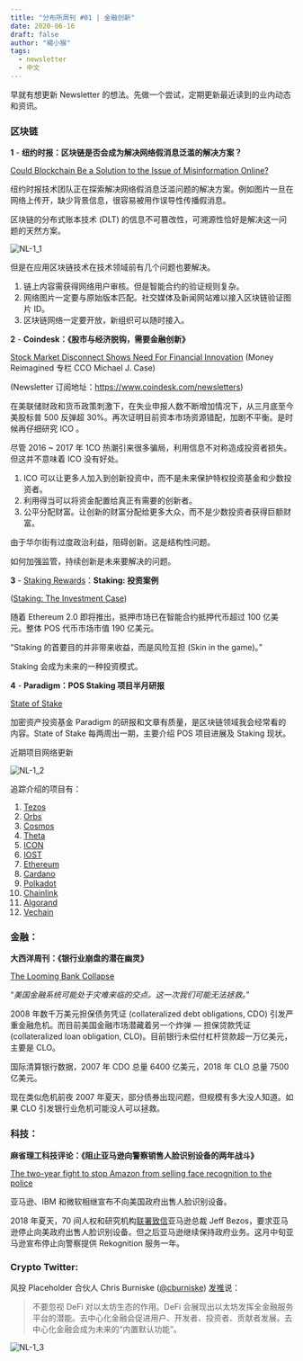 ```yaml
---
title: "分布所周刊 #01 | 金融创新"
date: 2020-06-16
draft: false
author: "楊小猴"
tags:
  - newsletter
  - 中文
---
```


早就有想更新 Newsletter 的想法。先做一个尝试，定期更新最近读到的业内动态和资讯。

### 区块链

**1** - **纽约时报：区块链是否会成为解决网络假消息泛滥的解决方案？**

[Could Blockchain Be a Solution to the Issue of Misinformation Online?](https://open.nytimes.com/could-blockchain-be-a-solution-to-the-issue-of-misinformation-online-492ca63ae42)

纽约时报技术团队正在探索解决网络假消息泛滥问题的解决方案。例如图片一旦在网络上传开，缺少背景信息，很容易被用作误导性传播假消息。

区块链的分布式账本技术 (DLT) 的信息不可篡改性，可溯源性恰好是解决这一问题的天然方案。

![NL-1_1](/inserted-images/NL-1_1.jpg)

但是在应用区块链技术在技术领域前有几个问题也要解决。

1. 链上内容需获得网络用户审核。但是智能合约的验证规则复杂。
2. 网络图片一定要与原始版本匹配。社交媒体及新闻网站难以接入区块链验证图片 ID。
3. 区块链网络一定要开放，新组织可以随时接入。



**2** - **Coindesk：《股市与经济脱钩，需要金融创新》**

[Stock Market Disconnect Shows Need For Financial Innovation](https://view.coindesk-email.com/?qs=5584d0db0dc3828f64b2a711327ff3db0604b3bd3cd9ec8374b4d0ae6648549fe268e0177d9aac58156836385a0821f35187a497a6ee5b7f7784aca22d4fd4e3bce14b8f1ab881765f495ae8112cb058) (Money Reimagined 专栏 CCO Michael J. Case)

(Newsletter 订阅地址：https://www.coindesk.com/newsletters)

在美联储财政和货币政策刺激下，在失业申报人数不断增加情况下，从三月底至今美股标普 500 反弹超 30%。再次证明目前资本市场资源错配，加剧不平衡。是时候再仔细研究 ICO 。

尽管 2016 ~ 2017 年 1CO 热潮引来很多骗局，利用信息不对称造成投资者损失。但这并不意味着 ICO 没有好处。

1. ICO 可以让更多人加入到创新投资中，而不是未来保护特权投资基金和少数投资者。
2. 利用得当可以将资金配置给真正有需要的创新者。
3. 公平分配财富。让创新的财富分配给更多大众，而不是少数投资者获得巨额财富。

由于华尔街有过度政治利益，阻碍创新。这是结构性问题。

如何加强监管，持续创新是未来要解决的问题。



**3** - [Staking Rewards](https://www.stakingrewards.com/)：**Staking: 投资案例**

([Staking: The Investment Case](https://www.stakingrewards.com/journal/research/staking-investment-case))

随着 Ethereum 2.0 即将推出，抵押市场已在智能合约抵押代币超过 100 亿美元。整体 POS 代币市场市值 190 亿美元。

“Staking 的首要目的并非带来收益，而是风险互担 (Skin in the game)。”

Staking 会成为未来的一种投资模式。



**4** - **Paradigm：POS Staking 项目半月研报** 

[State of Stake](https://medium.com/paradigm-fund/state-of-stake-22-62de37752834)

加密资产投资基金 Paradigm 的研报和文章有质量，是区块链领域我会经常看的内容。State of Stake 每两周出一期，主要介绍 POS 项目进展及 Staking 现状。

近期项目网络更新

![NL-1_2](/inserted-images/NL-1_2.jpg)

追踪介绍的项目有：

1. [Tezos](https://medium.com/paradigm-fund/tezos-magic-sdk-and-seamless-passwordless-authentication-now-on-tezos-tezos-community-update-1a38bb1f7d79?source=collection_home---4------7-----------------------)
2. [Orbs](https://medium.com/paradigm-fund/orbs-participating-in-the-virtual-vision-finance-conference-return-to-the-office-5def9d2e10d2?source=collection_home---4------5-----------------------)
3. [Cosmos](https://medium.com/paradigm-fund/cøsmos-network-engineering-updates-prop25-passed-the-cross-chain-hackathon-winners-announced-a19cef0f17f5?source=collection_home---4------17-----------------------)
4. [Theta](https://medium.com/paradigm-fund/theta-network-mainnet-2-0-google-signs-on-as-enterprise-validator-guardian-node-staking-will-go-12e95da60bc0?source=collection_home---4------15-----------------------)
5. [ICON](https://medium.com/paradigm-fund/icon-btp-1-0-9f7ac887ab6?source=collection_home---4------9-----------------------)
6. [IOST](https://medium.com/paradigm-fund/iost-new-iost-node-contribution-reward-system-iost-dapp-writing-contest-partnership-with-ankr-1bedb3a8c1e4?source=collection_home---4------14-----------------------)
7. [Ethereum](https://medium.com/paradigm-fund/ethereum-biweekly-vol-45-ecosystem-and-projects-updates-development-tools-and-research-articles-cfb1c19f262c?source=collection_home---4------6-----------------------)
8. [Cardano](https://medium.com/paradigm-fund/cardano-shelley-public-testnet-opened-on-june-9-the-team-entered-a-new-phase-of-cardano-ama-e8881e8a594d?source=collection_home---4------0-----------------------)
9. [Polkadot](https://medium.com/paradigm-fund/polkadot-updated-overview-governance-tech-and-research-update-polkadot-defi-day-kusama-and-75d1d603a742)
10. [Chainlink](https://medium.com/paradigm-fund/chainlink-one-year-mainnet-anniversary-integrations-with-dipole-arpa-the-graph-tornado-cash-b01240d179ff?source=collection_home---4------2-----------------------)
11. [Algorand](https://medium.com/paradigm-fund/algorand-layer-1-smart-contracts-layer-2-off-chain-contracts-algorand-standard-assets-wallet-74cc2bc50c18?source=collection_home---4------12-----------------------)
12. [Vechain](https://medium.com/paradigm-fund/vechain-partnerships-with-producers-market-andwalmart-china-csecure-vechain-toolchain-powered-5c3da88505d3?source=collection_home---4------11-----------------------)



### 金融：

**大西洋周刊：《银行业崩盘的潜在幽灵》**

[The Looming Bank Collapse](https://medium.com/the-atlantic/the-looming-bank-collapse-bb89cd78b95b)

“*美国金融系统可能处于灾难来临的交点。这一次我们可能无法拯救。*”

2008 年数千万美元担保债务凭证 (collateralized debt obligations, CDO) 引发严重金融危机。而目前美国金融市场潜藏着另一个炸弹 — 担保贷款凭证 (collateralized loan obligation, CLO)。目前银行未偿付杠杆贷款超一万亿美元，主要是 CLO。

国际清算银行数据，2007 年 CDO 总量 6400 亿美元，2018 年 CLO 总量 7500 亿美元。

现在类似危机前夜 2007 年夏天，部分债券出现问题，但规模有多大没人知道。如果 CLO 引发银行业危机可能没人可以拯救。



### 科技：

**麻省理工科技评论：《阻止亚马逊向警察销售人脸识别设备的两年战斗》**

[The two-year fight to stop Amazon from selling face recognition to the police](https://www.technologyreview.com/2020/06/12/1003482/amazon-stopped-selling-police-face-recognition-fight/amp/?__twitter_impression=true)

亚马逊、IBM 和微软相继宣布不向美国政府出售人脸识别设备。

2018 年夏天，70 间人权和研究机构[联署致信](https://www.aclu.org/letter-nationwide-coalition-amazon-ceo-jeff-bezos-regarding-rekognition)亚马逊总裁 Jeff Bezos，要求亚马逊停止向美政府出售人脸识别设备。但之后亚马逊继续保持政府业务。这月中旬亚马逊宣布停止向警察提供 Rekognition 服务一年。



### Crypto Twitter:

风投 Placeholder 合伙人 Chris Burniske ([@cburniske](https://twitter.com/cburniske?s=20)) [发推](https://twitter.com/cburniske/status/1272532591674089472?s=20)说：

> 不要忽视 DeFi 对以太坊生态的作用。DeFi 会展现出以太坊发挥全金融服务平台的潜能。去中心化金融会促进用户、开发者、投资者、贡献者发展。去中心化金融会成为未来的“内置默认功能”。

![NL-1_3](/inserted-images/NL-1_3.jpg)